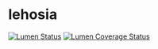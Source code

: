 lehosia
=======

[![Lumen Status](https://api.travis-ci.org/sherbrow/lehosia.svg?branch=lumen)](https://travis-ci.org/sherbrow/lehosia)
[![Lumen Coverage Status](https://coveralls.io/repos/github/sherbrow/lehosia/badge.svg?branch=lumen)](https://coveralls.io/github/sherbrow/lehosia?branch=lumen)
